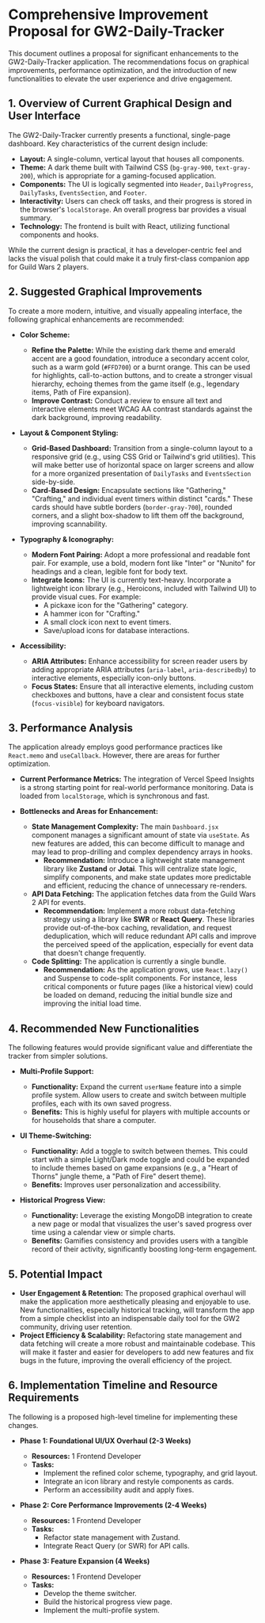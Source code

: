 # Comprehensive Improvement Proposal for GW2-Daily-Tracker

This document outlines a proposal for significant enhancements to the GW2-Daily-Tracker application. The recommendations focus on graphical improvements, performance optimization, and the introduction of new functionalities to elevate the user experience and drive engagement.

## 1. Overview of Current Graphical Design and User Interface

The GW2-Daily-Tracker currently presents a functional, single-page dashboard. Key characteristics of the current design include:

*   **Layout:** A single-column, vertical layout that houses all components.
*   **Theme:** A dark theme built with Tailwind CSS (`bg-gray-900`, `text-gray-200`), which is appropriate for a gaming-focused application.
*   **Components:** The UI is logically segmented into `Header`, `DailyProgress`, `DailyTasks`, `EventsSection`, and `Footer`.
*   **Interactivity:** Users can check off tasks, and their progress is stored in the browser's `localStorage`. An overall progress bar provides a visual summary.
*   **Technology:** The frontend is built with React, utilizing functional components and hooks.

While the current design is practical, it has a developer-centric feel and lacks the visual polish that could make it a truly first-class companion app for Guild Wars 2 players.

## 2. Suggested Graphical Improvements

To create a more modern, intuitive, and visually appealing interface, the following graphical enhancements are recommended:

*   **Color Scheme:**
    *   **Refine the Palette:** While the existing dark theme and emerald accent are a good foundation, introduce a secondary accent color, such as a warm gold (`#FFD700`) or a burnt orange. This can be used for highlights, call-to-action buttons, and to create a stronger visual hierarchy, echoing themes from the game itself (e.g., legendary items, Path of Fire expansion).
    *   **Improve Contrast:** Conduct a review to ensure all text and interactive elements meet WCAG AA contrast standards against the dark background, improving readability.

*   **Layout & Component Styling:**
    *   **Grid-Based Dashboard:** Transition from a single-column layout to a responsive grid (e.g., using CSS Grid or Tailwind's grid utilities). This will make better use of horizontal space on larger screens and allow for a more organized presentation of `DailyTasks` and `EventsSection` side-by-side.
    *   **Card-Based Design:** Encapsulate sections like "Gathering," "Crafting," and individual event timers within distinct "cards." These cards should have subtle borders (`border-gray-700`), rounded corners, and a slight box-shadow to lift them off the background, improving scannability.

*   **Typography & Iconography:**
    *   **Modern Font Pairing:** Adopt a more professional and readable font pair. For example, use a bold, modern font like "Inter" or "Nunito" for headings and a clean, legible font for body text.
    *   **Integrate Icons:** The UI is currently text-heavy. Incorporate a lightweight icon library (e.g., Heroicons, included with Tailwind UI) to provide visual cues. For example:
        *   A pickaxe icon for the "Gathering" category.
        *   A hammer icon for "Crafting."
        *   A small clock icon next to event timers.
        *   Save/upload icons for database interactions.

*   **Accessibility:**
    *   **ARIA Attributes:** Enhance accessibility for screen reader users by adding appropriate ARIA attributes (`aria-label`, `aria-describedby`) to interactive elements, especially icon-only buttons.
    *   **Focus States:** Ensure that all interactive elements, including custom checkboxes and buttons, have a clear and consistent focus state (`focus-visible`) for keyboard navigators.

## 3. Performance Analysis

The application already employs good performance practices like `React.memo` and `useCallback`. However, there are areas for further optimization.

*   **Current Performance Metrics:** The integration of Vercel Speed Insights is a strong starting point for real-world performance monitoring. Data is loaded from `localStorage`, which is synchronous and fast.

*   **Bottlenecks and Areas for Enhancement:**
    *   **State Management Complexity:** The main `Dashboard.jsx` component manages a significant amount of state via `useState`. As new features are added, this can become difficult to manage and may lead to prop-drilling and complex dependency arrays in hooks.
        *   **Recommendation:** Introduce a lightweight state management library like **Zustand** or **Jotai**. This will centralize state logic, simplify components, and make state updates more predictable and efficient, reducing the chance of unnecessary re-renders.
    *   **API Data Fetching:** The application fetches data from the Guild Wars 2 API for events.
        *   **Recommendation:** Implement a more robust data-fetching strategy using a library like **SWR** or **React Query**. These libraries provide out-of-the-box caching, revalidation, and request deduplication, which will reduce redundant API calls and improve the perceived speed of the application, especially for event data that doesn't change frequently.
    *   **Code Splitting:** The application is currently a single bundle.
        *   **Recommendation:** As the application grows, use `React.lazy()` and Suspense to code-split components. For instance, less critical components or future pages (like a historical view) could be loaded on demand, reducing the initial bundle size and improving the initial load time.

## 4. Recommended New Functionalities

The following features would provide significant value and differentiate the tracker from simpler solutions.

*   **Multi-Profile Support:**
    *   **Functionality:** Expand the current `userName` feature into a simple profile system. Allow users to create and switch between multiple profiles, each with its own saved progress.
    *   **Benefits:** This is highly useful for players with multiple accounts or for households that share a computer.

*   **UI Theme-Switching:**
    *   **Functionality:** Add a toggle to switch between themes. This could start with a simple Light/Dark mode toggle and could be expanded to include themes based on game expansions (e.g., a "Heart of Thorns" jungle theme, a "Path of Fire" desert theme).
    *   **Benefits:** Improves user personalization and accessibility.

*   **Historical Progress View:**
    *   **Functionality:** Leverage the existing MongoDB integration to create a new page or modal that visualizes the user's saved progress over time using a calendar view or simple charts.
    *   **Benefits:** Gamifies consistency and provides users with a tangible record of their activity, significantly boosting long-term engagement.

## 5. Potential Impact

*   **User Engagement & Retention:** The proposed graphical overhaul will make the application more aesthetically pleasing and enjoyable to use. New functionalities, especially historical tracking, will transform the app from a simple checklist into an indispensable daily tool for the GW2 community, driving user retention.
*   **Project Efficiency & Scalability:** Refactoring state management and data fetching will create a more robust and maintainable codebase. This will make it faster and easier for developers to add new features and fix bugs in the future, improving the overall efficiency of the project.

## 6. Implementation Timeline and Resource Requirements

The following is a proposed high-level timeline for implementing these changes.

*   **Phase 1: Foundational UI/UX Overhaul (2-3 Weeks)**
    *   **Resources:** 1 Frontend Developer
    *   **Tasks:**
        *   Implement the refined color scheme, typography, and grid layout.
        *   Integrate an icon library and restyle components as cards.
        *   Perform an accessibility audit and apply fixes.

*   **Phase 2: Core Performance Improvements (2-4 Weeks)**
    *   **Resources:** 1 Frontend Developer
    *   **Tasks:**
        *   Refactor state management with Zustand.
        *   Integrate React Query (or SWR) for API calls.

*   **Phase 3: Feature Expansion (4 Weeks)**
    *   **Resources:** 1 Frontend Developer
    *   **Tasks:**
        *   Develop the theme switcher.
        *   Build the historical progress view page.
        *   Implement the multi-profile system.